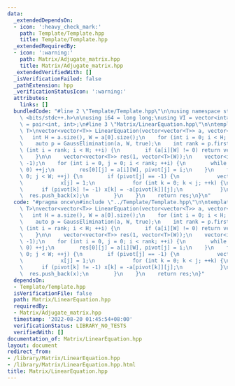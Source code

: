 ```yaml
---
data:
  _extendedDependsOn:
  - icon: ':heavy_check_mark:'
    path: Template/Template.hpp
    title: Template/Template.hpp
  _extendedRequiredBy:
  - icon: ':warning:'
    path: Matrix/Adjugate_matrix.hpp
    title: Matrix/Adjugate_matrix.hpp
  _extendedVerifiedWith: []
  _isVerificationFailed: false
  _pathExtension: hpp
  _verificationStatusIcon: ':warning:'
  attributes:
    links: []
  bundledCode: "#line 2 \"Template/Template.hpp\"\n\nusing namespace std;\n\n#include\
    \ <bits/stdc++.h>\n\nusing i64 = long long;\nusing VI = vector<int>;\nusing pii\
    \ = pair<int, int>;\n#line 3 \"Matrix/LinearEquation.hpp\"\n\ntemplate <typename\
    \ T>\nvector<vector<T>> LinearEquation(vector<vector<T>> a, vector<T> b) {\n \
    \   int H = a.size(), W = a[0].size();\n    for (int i = 0; i < H; i++) a[i].push_back(b[i]);\n\
    \    auto p = GaussElimination(a, W, true);\n    int rank = p.first;\n\n    for\
    \ (int i = rank; i < H; ++i) {\n        if (a[i][W] != 0) return vector<vector<T>>{};\n\
    \    }\n\n    vector<vector<T>> res(1, vector<T>(W));\n    vector<int> pivot(W,\
    \ -1);\n    for (int i = 0, j = 0; i < rank; ++i) {\n        while (a[i][j] ==\
    \ 0) ++j;\n        res[0][j] = a[i][W], pivot[j] = i;\n    }\n    for (int j =\
    \ 0; j < W; ++j) {\n        if (pivot[j] == -1) {\n            vector<T> x(W);\n\
    \            x[j] = 1;\n            for (int k = 0; k < j; ++k) {\n          \
    \      if (pivot[k] != -1) x[k] = -a[pivot[k]][j];\n            }\n          \
    \  res.push_back(x);\n        }\n    }\n    return res;\n}\n"
  code: "#pragma once\n#include \"../Template/Template.hpp\"\n\ntemplate <typename\
    \ T>\nvector<vector<T>> LinearEquation(vector<vector<T>> a, vector<T> b) {\n \
    \   int H = a.size(), W = a[0].size();\n    for (int i = 0; i < H; i++) a[i].push_back(b[i]);\n\
    \    auto p = GaussElimination(a, W, true);\n    int rank = p.first;\n\n    for\
    \ (int i = rank; i < H; ++i) {\n        if (a[i][W] != 0) return vector<vector<T>>{};\n\
    \    }\n\n    vector<vector<T>> res(1, vector<T>(W));\n    vector<int> pivot(W,\
    \ -1);\n    for (int i = 0, j = 0; i < rank; ++i) {\n        while (a[i][j] ==\
    \ 0) ++j;\n        res[0][j] = a[i][W], pivot[j] = i;\n    }\n    for (int j =\
    \ 0; j < W; ++j) {\n        if (pivot[j] == -1) {\n            vector<T> x(W);\n\
    \            x[j] = 1;\n            for (int k = 0; k < j; ++k) {\n          \
    \      if (pivot[k] != -1) x[k] = -a[pivot[k]][j];\n            }\n          \
    \  res.push_back(x);\n        }\n    }\n    return res;\n}"
  dependsOn:
  - Template/Template.hpp
  isVerificationFile: false
  path: Matrix/LinearEquation.hpp
  requiredBy:
  - Matrix/Adjugate_matrix.hpp
  timestamp: '2022-08-20 01:45:54+08:00'
  verificationStatus: LIBRARY_NO_TESTS
  verifiedWith: []
documentation_of: Matrix/LinearEquation.hpp
layout: document
redirect_from:
- /library/Matrix/LinearEquation.hpp
- /library/Matrix/LinearEquation.hpp.html
title: Matrix/LinearEquation.hpp
---
```


